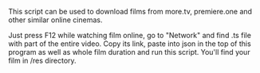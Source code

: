 This script can be used to download films from more.tv,
premiere.one and other similar online cinemas.

Just press F12
while watching film online, go to "Network" and find .ts file
with part of the entire video. Copy its link, paste into json
in the top of this program as well as whole film duration 
and run this script. You'll find your film in /res directory.